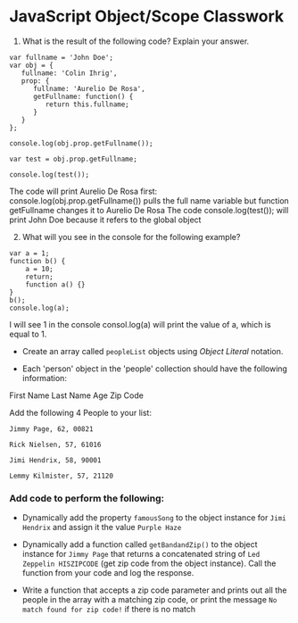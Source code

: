 # JavaScript Object/Scope Classwork

1. What is the result of the following code? Explain your answer.
  ```
  var fullname = 'John Doe';
  var obj = {
     fullname: 'Colin Ihrig',
     prop: {
        fullname: 'Aurelio De Rosa',
        getFullname: function() {
           return this.fullname;
        }
     }
  };
  
  console.log(obj.prop.getFullname());

  var test = obj.prop.getFullname;
  
  console.log(test());
  ```
  
  The code will print Aurelio De Rosa first:  console.log(obj.prop.getFullname()) pulls the full name variable
  but function getFullname changes it to Aurelio De Rosa
  The code console.log(test()); will print John Doe because it refers to the global object

2. What will you see in the console for the following example?
  ```
  var a = 1; 
  function b() { 
      a = 10; 
      return; 
      function a() {} 
  } 
  b(); 
  console.log(a);    
  ```
  I will see 1 in the console consol.log(a) will print the value of a, which is equal to 1. 
  

* Create an array called ```peopleList``` objects using *Object Literal* notation. 

* Each 'person' object in the 'people' collection should have the following information:

First Name
Last Name
Age
Zip Code

Add the following 4 People to your list:
```
Jimmy Page, 62, 00821

Rick Nielsen, 57, 61016

Jimi Hendrix, 58, 90001

Lemmy Kilmister, 57, 21120
```

### Add code to perform the following:

* Dynamically add the property ```famousSong``` to the object instance for ```Jimi Hendrix``` and assign it the value ```Purple Haze```

* Dynamically add a function called ```getBandandZip()``` to the object instance for ```Jimmy Page``` that returns a concatenated string of ```Led Zeppelin HISZIPCODE``` (get zip code from the object instance). Call the function from your code and log the response.

* Write a function that accepts a zip code parameter and prints out all the people in the array with a matching zip code, or print the message ```No match found for zip code!``` if there is no match



